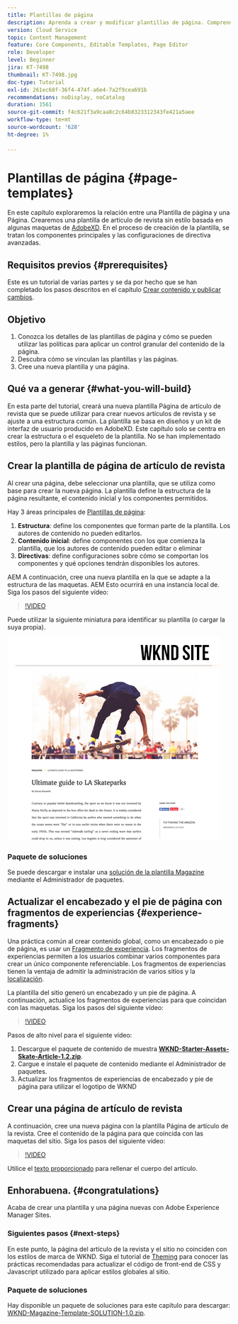 ```yaml
---
title: Plantillas de página
description: Aprenda a crear y modificar plantillas de página. Comprenda la relación entre una plantilla de página y una página. Aprenda a configurar las políticas de una plantilla de página para proporcionar un control granular y coherencia de marca para el contenido.  Se crea una plantilla de artículo de revista bien estructurada basada en una maqueta de Adobe XD.
version: Cloud Service
topic: Content Management
feature: Core Components, Editable Templates, Page Editor
role: Developer
level: Beginner
jira: KT-7498
thumbnail: KT-7498.jpg
doc-type: Tutorial
exl-id: 261ec68f-36f4-474f-a6e4-7a2f9cea691b
recommendations: noDisplay, noCatalog
duration: 1561
source-git-commit: f4c621f3a9caa8c2c64b8323312343fe421a5aee
workflow-type: tm+mt
source-wordcount: '628'
ht-degree: 1%

---
```


# Plantillas de página {#page-templates}

En este capítulo exploraremos la relación entre una Plantilla de página y una Página. Crearemos una plantilla de artículo de revista sin estilo basada en algunas maquetas de [AdobeXD](https://www.adobe.com/products/xd.html). En el proceso de creación de la plantilla, se tratan los componentes principales y las configuraciones de directiva avanzadas.

## Requisitos previos {#prerequisites}

Este es un tutorial de varias partes y se da por hecho que se han completado los pasos descritos en el capítulo [Crear contenido y publicar cambios](./author-content-publish.md).

## Objetivo

1. Conozca los detalles de las plantillas de página y cómo se pueden utilizar las políticas para aplicar un control granular del contenido de la página.
1. Descubra cómo se vinculan las plantillas y las páginas.
1. Cree una nueva plantilla y una página.

## Qué va a generar {#what-you-will-build}

En esta parte del tutorial, creará una nueva plantilla Página de artículo de revista que se puede utilizar para crear nuevos artículos de revista y se ajuste a una estructura común. La plantilla se basa en diseños y un kit de interfaz de usuario producido en AdobeXD. Este capítulo solo se centra en crear la estructura o el esqueleto de la plantilla. No se han implementado estilos, pero la plantilla y las páginas funcionan.

## Crear la plantilla de página de artículo de revista

Al crear una página, debe seleccionar una plantilla, que se utiliza como base para crear la nueva página. La plantilla define la estructura de la página resultante, el contenido inicial y los componentes permitidos.

Hay 3 áreas principales de [Plantillas de página](https://experienceleague.adobe.com/docs/experience-manager-cloud-service/sites/authoring/features/templates.html?lang=es):

1. **Estructura**: define los componentes que forman parte de la plantilla. Los autores de contenido no pueden editarlos.
1. **Contenido inicial**: define componentes con los que comienza la plantilla, que los autores de contenido pueden editar o eliminar
1. **Directivas**: define configuraciones sobre cómo se comportan los componentes y qué opciones tendrán disponibles los autores.

AEM A continuación, cree una nueva plantilla en la que se adapte a la estructura de las maquetas. AEM Esto ocurrirá en una instancia local de. Siga los pasos del siguiente vídeo:

>[!VIDEO](https://video.tv.adobe.com/v/332915?quality=12&learn=on)

Puede utilizar la siguiente miniatura para identificar su plantilla (o cargar la suya propia).

![Miniatura de plantilla de página de artículo](./assets/page-templates/article-page-template-thumbnail.png)


### Paquete de soluciones

Se puede descargar e instalar una [solución de la plantilla Magazine](assets/page-templates/WKND-Magazine-Template-SOLUTION-1.1.zip) mediante el Administrador de paquetes.

## Actualizar el encabezado y el pie de página con fragmentos de experiencias {#experience-fragments}

Una práctica común al crear contenido global, como un encabezado o pie de página, es usar un [Fragmento de experiencia](https://experienceleague.adobe.com/docs/experience-manager-learn/sites/experience-fragments/experience-fragments-feature-video-use.html). Los fragmentos de experiencias permiten a los usuarios combinar varios componentes para crear un único componente referenciable. Los fragmentos de experiencias tienen la ventaja de admitir la administración de varios sitios y la [localización](https://experienceleague.adobe.com/docs/experience-manager-core-components/using/components/experience-fragment.html?lang=en#localized-site-structure).

La plantilla del sitio generó un encabezado y un pie de página. A continuación, actualice los fragmentos de experiencias para que coincidan con las maquetas. Siga los pasos del siguiente vídeo:

>[!VIDEO](https://video.tv.adobe.com/v/332916?quality=12&learn=on)

Pasos de alto nivel para el siguiente vídeo:

1. Descargue el paquete de contenido de muestra **[WKND-Starter-Assets-Skate-Article-1.2.zip](assets/page-templates/WKND-Starter-Assets-Skate-Article-1.2.zip)**.
1. Cargue e instale el paquete de contenido mediante el Administrador de paquetes.
1. Actualizar los fragmentos de experiencias de encabezado y pie de página para utilizar el logotipo de WKND

## Crear una página de artículo de revista

A continuación, cree una nueva página con la plantilla Página de artículo de la revista. Cree el contenido de la página para que coincida con las maquetas del sitio. Siga los pasos del siguiente vídeo:

>[!VIDEO](https://video.tv.adobe.com/v/332917?quality=12&learn=on)

Utilice el [texto proporcionado](./assets/page-templates/la-skateparks-copy.txt) para rellenar el cuerpo del artículo.

## Enhorabuena. {#congratulations}

Acaba de crear una plantilla y una página nuevas con Adobe Experience Manager Sites.

### Siguientes pasos {#next-steps}

En este punto, la página del artículo de la revista y el sitio no coinciden con los estilos de marca de WKND. Siga el tutorial de [Theming](theming.md) para conocer las prácticas recomendadas para actualizar el código de front-end de CSS y Javascript utilizado para aplicar estilos globales al sitio.

### Paquete de soluciones

Hay disponible un paquete de soluciones para este capítulo para descargar: [WKND-Magazine-Template-SOLUTION-1.0.zip](assets/page-templates/WKND-Magazine-Template-SOLUTION-1.0.zip).
